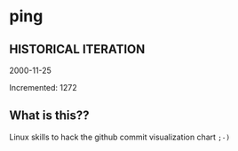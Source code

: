 # ping

## HISTORICAL ITERATION
2000-11-25

Incremented: 1272

## What is this?? 
Linux skills to hack the github commit visualization chart `;-)`
